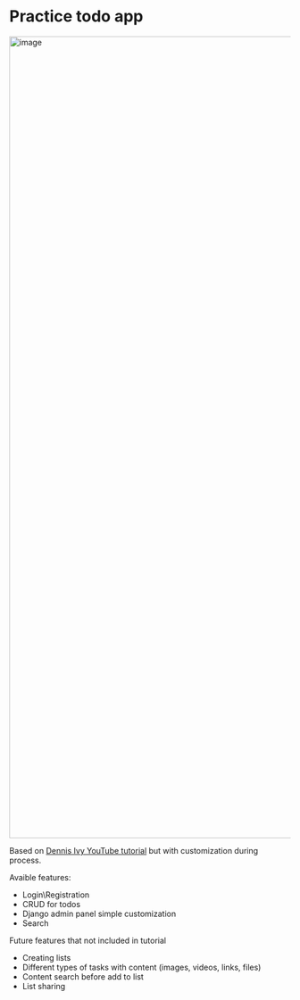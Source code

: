 # Practice todo app

<img width="1438" alt="image" src="https://user-images.githubusercontent.com/52755167/186513969-f63cb9f5-0f8b-4cfb-bd50-8fc55f46cc98.png">


Based on [Dennis Ivy YouTube tutorial](https://www.youtube.com/watch?v=llbtoQTt4qw) but with customization during process.

Avaible features: 
- Login\Registration 
- CRUD for todos
- Django admin panel simple customization
- Search


Future features that not included in tutorial
- Creating lists
- Different types of tasks with content (images, videos, links, files)
- Content search before add to list
- List sharing
